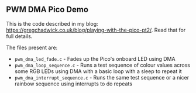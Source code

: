 PWM DMA Pico Demo
-----------------

This is the code described in my blog:
https://gregchadwick.co.uk/blog/playing-with-the-pico-pt2/. Read that for full
details.

The files present are:

* `pwm_dma_led_fade.c` - Fades up the Pico's onboard LED using DMA
* `pwm_dma_loop_sequence.c` - Runs a test sequence of colour values across some
  RGB LEDs using DMA with a basic loop with a sleep to repeat it
* `pwm_dma_interrupt_sequence.c` - Runs the same test sequence or a nicer
  rainbow sequence using interrupts to do repeats


